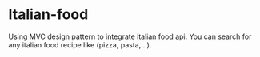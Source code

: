 # Italian-food
Using MVC design pattern to integrate italian food api. You can search for any italian food recipe like (pizza, pasta,...). 
